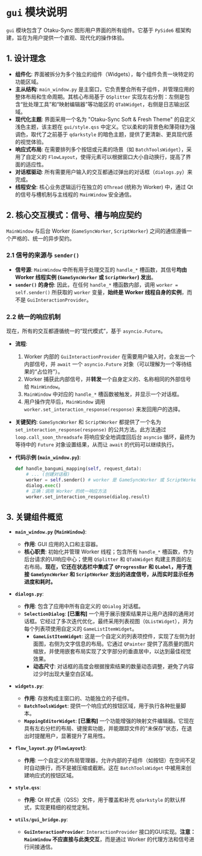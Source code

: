 # `gui` 模块说明

`gui` 模块包含了 Otaku-Sync 图形用户界面的所有组件。它基于 `PySide6` 框架构建，旨在为用户提供一个直观、现代化的操作体验。

## 1. 设计理念

- **组件化**: 界面被拆分为多个独立的组件（Widgets），每个组件负责一块特定的功能区域。
- **主从结构**: `main_window.py` 是主窗口，它负责整合所有子组件，并管理应用的整体布局和生命周期。其核心布局基于 `QSplitter` 实现左右分割：左侧是包含“批处理工具”和“映射编辑器”等功能区的 `QTabWidget`，右侧是日志输出区域。
- **现代化主题**: 界面采用一个名为 "Otaku-Sync Soft & Fresh Theme" 的自定义浅色主题，该主题在 `gui/style.qss` 中定义。它以柔和的背景色和薄荷绿为强调色，取代了之前基于 `qdarkstyle` 的暗色主题，提供了更清新、更具现代感的视觉体验。
- **响应式布局**: 在需要排列多个按钮或元素的场景（如 `BatchToolsWidget`），采用了自定义的 `FlowLayout`，使得元素可以根据窗口大小自动换行，提高了界面的适应性。
- **对话框驱动**: 所有需要用户输入的交互都通过弹出的对话框（`dialogs.py`）来完成。
- **线程安全**: 核心业务逻辑运行在独立的 `QThread` (统称为 Worker) 中，通过 Qt 的信号与槽机制与主线程的 `MainWindow` 安全通信。

## 2. 核心交互模式：信号、槽与响应契约

`MainWindow` 与后台 Worker (`GameSyncWorker`, `ScriptWorker`) 之间的通信遵循一个严格的、统一的异步契约。

### 2.1 信号的来源与 `sender()`

- **信号源**: `MainWindow` 中所有用于处理交互的 `handle_*` 槽函数，其信号**均由 Worker 线程实例 (`GameSyncWorker` 或 `ScriptWorker`) 发出**。
- **`sender()` 的身份**: 因此，在任何 `handle_*` 槽函数内部，调用 `worker = self.sender()` 所获取的 `worker` 变量，**始终是 Worker 线程自身的实例**，而不是 `GuiInteractionProvider`。

### 2.2 统一的响应机制

现在，所有的交互都遵循统一的“现代模式”，基于 `asyncio.Future`。

- **流程**:
    1. Worker 内部的 `GuiInteractionProvider` 在需要用户输入时，会发出一个内部信号，并 `await` 一个 `asyncio.Future` 对象（可以理解为一个等待结果的“占位符”）。
    2. Worker 捕获此内部信号，并**转发**一个自身定义的、名称相同的外部信号给 `MainWindow`。
    3. `MainWindow` 中对应的 `handle_*` 槽函数被触发，并显示一个对话框。
    4. 用户操作完毕后，`MainWindow` 调用 `worker.set_interaction_response(response)` 来发回用户的选择。

- **关键契约**: `GameSyncWorker` 和 `ScriptWorker` 都提供了一个名为 `set_interaction_response(response)` 的公共方法。此方法通过 `loop.call_soon_threadsafe` 将响应安全地调度回后台 `asyncio` 循环，最终为等待中的 `Future` 对象设置结果，从而让 `await` 的代码可以继续执行。

- **代码示例 (`main_window.py`)**:
  ```python
  def handle_bangumi_mapping(self, request_data):
      # ... (创建对话框)
      worker = self.sender() # worker 是 GameSyncWorker 或 ScriptWorker
      dialog.exec()
      # 正确：调用 Worker 的统一响应方法
      worker.set_interaction_response(dialog.result)
  ```

## 3. 关键组件概览

- **`main_window.py` (`MainWindow`)**: 
    - **作用**: GUI 应用的入口和主容器。
    - **核心职责**: 初始化并管理 Worker 线程；包含所有 `handle_*` 槽函数，作为后台请求的UI响应中心；使用 `QSplitter` 和 `QTabWidget` 构建主界面的左右布局。**现在，它还在状态栏中集成了 `QProgressBar` 和 `QLabel`，用于连接 `GameSyncWorker` 和 `ScriptWorker` 发出的进度信号，从而实时显示任务进度和耗时。**

- **`dialogs.py`**: 
    - **作用**: 包含了应用中所有自定义的 `QDialog` 对话框。
    - **`SelectionDialog`**: **[已重构]** 一个用于展示搜索结果并让用户选择的通用对话框。它经过了多次迭代优化，最终采用列表视图（`QListWidget`），并为每个列表项使用自定义的 `GameListItemWidget`。
        - **`GameListItemWidget`**: 这是一个自定义的列表项控件，实现了左侧为封面图，右侧为文字信息的布局。它通过 `QPainter` 提供了高质量的图片缩放，并使用嵌套布局实现了文字部分的垂直居中，以达到最佳视觉效果。
        - **动态尺寸**: 对话框的高度会根据搜索结果的数量动态调整，避免了内容过少时出现大量空白区域。

- **`widgets.py`**: 
    - **作用**: 存放构成主窗口的、功能独立的子组件。
    - **`BatchToolsWidget`**: 提供一个响应式的按钮区域，用于执行各种批量脚本。
    - **`MappingEditorWidget`**: **[已重构]** 一个功能增强的映射文件编辑器。它现在具有左右分栏的布局、键搜索功能，并能跟踪文件的“未保存”状态，在退出时提醒用户，显著提升了易用性。

- **`flow_layout.py` (`FlowLayout`)**:
    - **作用**: 一个自定义的布局管理器，允许内部的子组件（如按钮）在空间不足时自动换行，而不是被压缩或截断。这在 `BatchToolsWidget` 中被用来创建响应式的按钮区域。

- **`style.qss`**:
    - **作用**: Qt 样式表（QSS）文件，用于覆盖和补充 `qdarkstyle` 的默认样式，实现更精细的视觉定制。

- **`utils/gui_bridge.py`**: 
    - **`GuiInteractionProvider`**: `InteractionProvider` 接口的GUI实现。**注意：`MainWindow` 不应直接与此类交互**，而是通过 Worker 的代理方法和信号进行间接通信。
